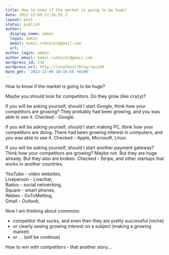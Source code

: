 ```yaml
---
title: How to know if the market is going to be huge?
date: 2012-12-09 17:16:55 Z
layout: post
status: publish
author:
  display_name: admin
  login: admin
  email: kamil.rudnicki@gmail.com
  url: ''
author_login: admin
author_email: kamil.rudnicki@gmail.com
wordpress_id: 230
wordpress_url: http://localhost/blog/?p=230
date_gmt: '2012-12-09 18:16:55 +0100'
---
```


<p>How to know if the market is going to be huge?</p>
<p>Maybe you should look for competitors. Do they grow (like crazy)?</p>
<p>If you will be asking yourself, should I start Google, think how your competitors are growing? They probably had been growing, and you was able to see it. Checked - Google.</p>
<p>If you will be asking yourself, should I start making PC, think how your competitors are doing. There had been growing interest in computers, and you was able to see it. Checked - Apple, Microsoft, Linux.</p>
<p>If you will be asking yourself, should I start another payment gateway? Think how your competitors are growing? Maybe not. But they are huge already. But they also are broken. Checked - Stripe, and other startups that works in another countries. </p>
<p>YouTube - video websites,<br />Liveperson - Livechat, <br />Badoo - social netowrking, <br />Square - smart phones, <br />Webex - GoToMetting, <br />Gmail - Outlook,</p>
<p>Now I am thinking about commons:</p>
<ul>
<li>competitor that sucks, and even then they are pretty successful (niche)</li>
<li>or clearly seeing growing interest on a subject (making a growing market)</li>
<li>or &#8230; (will be continue)</li>
</ul>
<p>How to win with competitors - that another story&#8230;</p>
